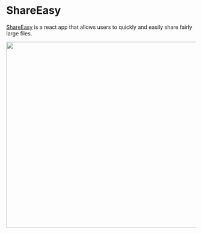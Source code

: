 # ShareEasy
[ShareEasy](https://meh430.github.io/ShareEasy/) is a react app that allows users to quickly and easily share fairly large files.

<img width="873" height="496" src="https://cdn.discordapp.com/attachments/717487791491121162/724075135916572702/unknown.png">
